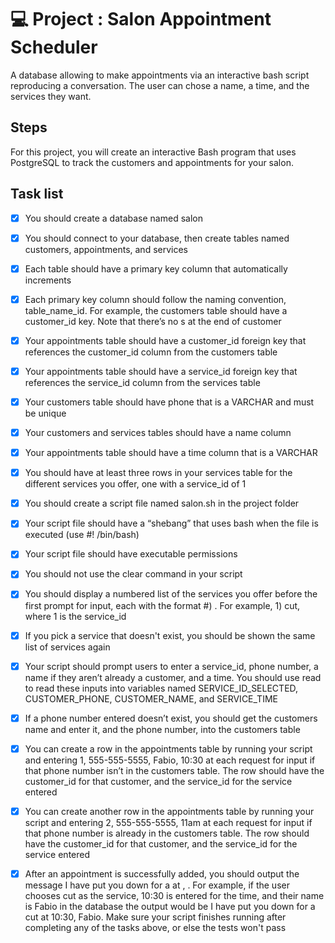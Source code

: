 # 💻 Project : Salon Appointment Scheduler
A database allowing to make appointments via an interactive bash script reproducing a conversation. The user can chose a name, a time, and the services they want.

## Steps
For this project, you will create an interactive Bash program that uses PostgreSQL to track the customers and appointments for your salon.

## Task list
- [x] You should create a database named salon
- [x] You should connect to your database, then create tables named customers, appointments, and services
- [x] Each table should have a primary key column that automatically increments
- [x] Each primary key column should follow the naming convention, table_name_id. For example, the customers table should have a customer_id key. Note that there’s no s at the end of customer
- [x] Your appointments table should have a customer_id foreign key that references the customer_id column from the customers table
- [x] Your appointments table should have a service_id foreign key that references the service_id column from the services table
- [x] Your customers table should have phone that is a VARCHAR and must be unique
- [x] Your customers and services tables should have a name column
- [x] Your appointments table should have a time column that is a VARCHAR
- [x] You should have at least three rows in your services table for the different services you offer, one with a service_id of 1
- [x] You should create a script file named salon.sh in the project folder
- [x] Your script file should have a “shebang” that uses bash when the file is executed (use #! /bin/bash)
- [x] Your script file should have executable permissions
- [x] You should not use the clear command in your script
- [x] You should display a numbered list of the services you offer before the first prompt for input, each with the format #) <service>. For example, 1) cut, where 1 is the service_id
- [x] If you pick a service that doesn't exist, you should be shown the same list of services again
- [x] Your script should prompt users to enter a service_id, phone number, a name if they aren’t already a customer, and a time. You should use read to read these inputs into variables named SERVICE_ID_SELECTED, CUSTOMER_PHONE, CUSTOMER_NAME, and SERVICE_TIME
- [x] If a phone number entered doesn’t exist, you should get the customers name and enter it, and the phone number, into the customers table
- [x] You can create a row in the appointments table by running your script and entering 1, 555-555-5555, Fabio, 10:30 at each request for input if that phone number isn’t in the customers table. The row should have the customer_id for that customer, and the service_id for the service entered
- [x] You can create another row in the appointments table by running your script and entering 2, 555-555-5555, 11am at each request for input if that phone number is already in the customers table. The row should have the customer_id for that customer, and the service_id for the service entered

- [x] After an appointment is successfully added, you should output the message I have put you down for a <service> at <time>, <name>. For example, if the user chooses cut as the service, 10:30 is entered for the time, and their name is Fabio in the database the output would be I have put you down for a cut at 10:30, Fabio. Make sure your script finishes running after completing any of the tasks above, or else the tests won't pass
